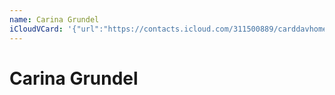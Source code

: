 ```yaml
---
name: Carina Grundel
iCloudVCard: '{"url":"https://contacts.icloud.com/311500889/carddavhome/card/NzUzNzcyNGQtOTRmZS00NTQ2LTlhZTMtZGVhYmRkNDhmZjNj.vcf","etag":"\"kmfhdf0h\"","data":"BEGIN:VCARD\r\nVERSION:3.0\r\nFN:\r\nN:Grundel;Carina;;;\r\nUID:7537724d-94fe-4546-9ae3-deabdd48ff3c\r\nPRODID:-//Apple Inc.//iOS 10.2//EN\r\nREV:2025-04-03T22:12:15Z\r\nORG:;\r\nPHOTO;VALUE=uri:https://gateway.icloud.com/contacts/311500889/ck/card/c38b0\r\n dfe2b473dd090ca91db93c6d324\r\nEND:VCARD"}'
---
```

# Carina Grundel